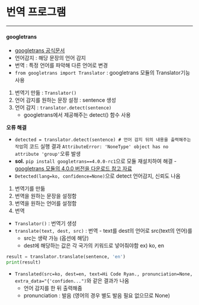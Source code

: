 # 번역 프로그램

------

#### googletrans 
- [googletrans 공식문서](https://py-googletrans.readthedocs.io/en/latest/)
- 언어감지 : 해당 문장의 언어 감지
- 번역 : 특정 언어를 파악해 다른 언어로 변경
- ```from googletrans import Translator``` : googletrans 모듈의 Translator기능 사용

1. 번역기 만듦 : ```Translator()```
2. 언어 감지를 원하는 문장 설정 : sentence 생성
3. 언어 감지 : ```translator.detect(sentence)```
    - googletrans에서 제공해주는 detect() 함수 사용

**오류 해결**
- ```detected = translator.detect(sentence) # 언어 감지 뒤의 내용을 출력해주는 작업```의 코드 실행 결과
    ```AttributeError: 'NoneType' object has no attribute 'group'```오류 발생
- **sol.** ```pip install googletrans==4.0.0-rc1```으로 모듈 재설치하여 해결
    -[googletrans 모듈의 4.0.0 버전을 다운로드 참고 자료](https://pearlluck.tistory.com/372)
- ```Detected(lang=ko, confidence=None)```으로 detect 언어감지, 신뢰도 나옴

1. 번역기를 만듦
2. 번역을 원하는 문장을 설정함
3. 번역을 원하는 언어를 설정함
4. 번역
- ```Translator()``` : 번역기 생성
- ```translate(text, dest, src)``` : 번역 - text를 dest의 언어로 src(text의 언어)를
    - src는 생략 가능 (옵션에 해당)
    - dest에 해당하는 값은 각 국가의 키워드로 넣어줘야함 ex) ko, en

```python
result = translator.translate(sentence, 'en')
print(result)
```
- ```Translated(src=ko, dest=en, text=Hi Code Ryan., pronunciation=None, extra_data="{'confiden...")```와 같은 결과가 나옴
    - 언어 감지를 한 뒤 출력해줌
    - pronunciation : 발음 (영어의 경우 별도 발음 필요 없으므로 None)